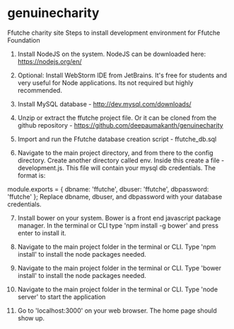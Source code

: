 # genuinecharity
Ffutche charity site
Steps to install development environment for Ffutche Foundation

1. Install NodeJS on the system. NodeJS can be downloaded here: https://nodejs.org/en/

2. Optional: Install WebStorm IDE from JetBrains. It's free for students and very useful for Node applications. Its not required but highly recommended.

3. Install MySQL database - http://dev.mysql.com/downloads/

4. Unzip or extract the ffutche project file. Or it can be cloned from the github repository - https://github.com/deepaumakanth/genuinecharity

5. Import and run the Ffutche database creation script - ffutche_db.sql

6. Navigate to the main project directory, and from there to the config directory. Create another directory called env. Inside this create a file - development.js. This file will contain your mysql db credentials. The format is:

module.exports = {
    dbname: 'ffutche',
    dbuser: 'ffutche',
    dbpassword: 'ffutche'
};
Replace dbname, dbuser, and dbpassword with your database credentials.

7. Install bower on your system. Bower is a front end javascript package manager. In the terminal or CLI type 'npm install -g bower' and press enter to install it.

8. Navigate to the main project folder in the terminal or CLI. Type 'npm install' to install the node packages needed.

9. Navigate to the main project folder in the terminal or CLI. Type 'bower install' to install the node packages needed.

10. Navigate to the main project folder in the terminal or CLI. Type 'node server' to start the application

11. Go to 'localhost:3000' on your web browser. The home page should show up.

